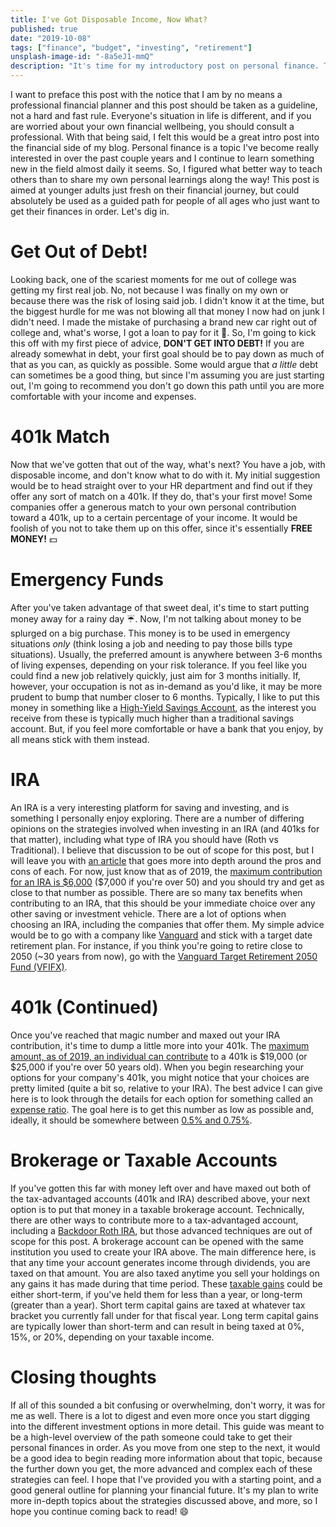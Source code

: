 ```yaml
---
title: I've Got Disposable Income, Now What?
published: true
date: "2019-10-08"
tags: ["finance", "budget", "investing", "retirement"]
unsplash-image-id: "-8a5eJ1-mmQ"
description: "It's time for my introductory post on personal finance. This site is called the <strong><em>frugal</em></strong> dev, right? In this post, I'll give you a quick, general guideline with steps to take to get your personal finances in order. I go through the different stages of saving and investing, and highlight when it's a good time to move from one stage to the next. Hope you've got your spreadsheets ready!"
---
```


I want to preface this post with the notice that I am by no means a professional financial planner and this post should be taken as a guideline, not a hard and fast rule. Everyone's situation in life is different, and if you are worried about your own financial wellbeing, you should consult a professional. With that being said, I felt this would be a great intro post into the financial side of my blog. Personal finance is a topic I've become really interested in over the past couple years and I continue to learn something new in the field almost daily it seems. So, I figured what better way to teach others than to share my own personal learnings along the way! This post is aimed at younger adults just fresh on their financial journey, but could absolutely be used as a guided path for people of all ages who just want to get their finances in order. Let's dig in.

# Get Out of Debt!

Looking back, one of the scariest moments for me out of college was getting my first real job. No, not because I was finally on my own or because there was the risk of losing said job. I didn't know it at the time, but the biggest hurdle for me was not blowing all that money I now had on junk I didn't need. I made the mistake of purchasing a brand new car right out of college and, what's worse, I got a loan to pay for it :grimacing:. So, I'm going to kick this off with my first piece of advice, **DON'T GET INTO DEBT!** If you are already somewhat in debt, your first goal should be to pay down as much of that as you can, as quickly as possible. Some would argue that _a little_ debt can sometimes be a good thing, but since I'm assuming you are just starting out, I'm going to recommend you don't go down this path until you are more comfortable with your income and expenses.

# 401k Match

Now that we've gotten that out of the way, what's next? You have a job, with disposable income, and don't know what to do with it. My initial suggestion would be to head straight over to your HR department and find out if they offer any sort of match on a 401k. If they do, that's your first move! Some companies offer a generous match to your own personal contribution toward a 401k, up to a certain percentage of your income. It would be foolish of you not to take them up on this offer, since it's essentially **FREE MONEY!** :dollar:

# Emergency Funds

After you've taken advantage of that sweet deal, it's time to start putting money away for a rainy day :umbrella:. Now, I'm not talking about money to be splurged on a big purchase. This money is to be used in emergency situations _only_ (think losing a job and needing to pay those bills type situations). Usually, the preferred amount is anywhere between 3-6 months of living expenses, depending on your risk tolerance. If you feel like you could find a new job relatively quickly, just aim for 3 months initially. If, however, your occupation is not as in-demand as you'd like, it may be more prudent to bump that number closer to 6 months. Typically, I like to put this money in something like a [High-Yield Savings Account](https://www.investopedia.com/articles/pf/09/high-yield-savings-account.asp), as the interest you receive from these is typically much higher than a traditional savings account. But, if you feel more comfortable or have a bank that you enjoy, by all means stick with them instead.

# IRA

An IRA is a very interesting platform for saving and investing, and is something I personally enjoy exploring. There are a number of differing opinions on the strategies involved when investing in an IRA (and 401ks for that matter), including what type of IRA you should have (Roth vs Traditional). I believe that discussion to be out of scope for this post, but I will leave you with [an article](https://www.nerdwallet.com/article/investing/roth-or-traditional-ira-account) that goes more into depth around the pros and cons of each. For now, just know that as of 2019, the [maximum contribution for an IRA is \$6,000](https://www.irs.gov/newsroom/401k-contribution-limit-increases-to-19000-for-2019-ira-limit-increases-to-6000) (\$7,000 if you're over 50) and you should try and get as close to that number as possible. There are so many tax benefits when contributing to an IRA, that this should be your immediate choice over any other saving or investment vehicle. There are a lot of options when choosing an IRA, including the companies that offer them. My simple advice would be to go with a company like [Vanguard](https://investor.vanguard.com/home/) and stick with a target date retirement plan. For instance, if you think you're going to retire close to 2050 (~30 years from now), go with the [Vanguard Target Retirement 2050 Fund (VFIFX)](https://investor.vanguard.com/mutual-funds/profile/VFIFX).

# 401k (Continued)

Once you've reached that magic number and maxed out your IRA contribution, it's time to dump a little more into your 401k. The [maximum amount, as of 2019, an individual can contribute](https://www.irs.gov/newsroom/401k-contribution-limit-increases-to-19000-for-2019-ira-limit-increases-to-6000) to a 401k is $19,000 (or $25,000 if you're over 50 years old). When you begin researching your options for your company's 401k, you might notice that your choices are pretty limited (quite a bit so, relative to your IRA). The best advice I can give here is to look through the details for each option for something called an [expense ratio](https://en.wikipedia.org/wiki/Expense_ratio). The goal here is to get this number as low as possible and, ideally, it should be somewhere between [0.5% and 0.75%](https://www.investopedia.com/ask/answers/032715/when-expense-ratio-considered-high-and-when-it-considered-low.asp).

# Brokerage or Taxable Accounts

If you've gotten this far with money left over and have maxed out both of the tax-advantaged accounts (401k and IRA) described above, your next option is to put that money in a taxable brokerage account. Technically, there are other ways to contribute more to a tax-advantaged account, including a [Backdoor Roth IRA](https://www.nerdwallet.com/blog/investing/backdoor-roth-ira-high-income-how-to-guide/), but those advanced techniques are out of scope for this post. A brokerage account can be opened with the same institution you used to create your IRA above. The main difference here, is that any time your account generates income through dividends, you are taxed on that amount. You are also taxed anytime you sell your holdings on any gains it has made during that time period. These [taxable gains](https://www.investopedia.com/articles/personal-finance/101515/comparing-longterm-vs-shortterm-capital-gain-tax-rates.asp) could be either short-term, if you've held them for less than a year, or long-term (greater than a year). Short term capital gains are taxed at whatever tax bracket you currently fall under for that fiscal year. Long term capital gains are typically lower than short-term and can result in being taxed at 0%, 15%, or 20%, depending on your taxable income.

# Closing thoughts

If all of this sounded a bit confusing or overwhelming, don't worry, it was for me as well. There is a lot to digest and even more once you start digging into the different investment options in more detail. This guide was meant to be a high-level overview of the path someone could take to get their personal finances in order. As you move from one step to the next, it would be a good idea to begin reading more information about that topic, because the further down you get, the more advanced and complex each of these strategies can feel. I hope that I've provided you with a starting point, and a good general outline for planning your financial future. It's my plan to write more in-depth topics about the strategies discussed above, and more, so I hope you continue coming back to read! :smile:
